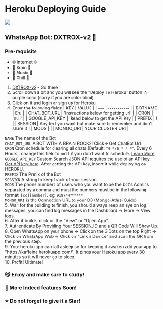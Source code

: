 
# Heroku Deploying Guide

<img src=http://telegra.ph/file/68809ff84d7cd4447a76e.jpg>

##  WhatsApp Bot: DXTROX-v2 🤍<br>
### Pre-requisite
 - 🌐️ Internet 🌐️️
- 🧠️ Brain 🧠️
- 🎵️ Music 🎵️
- 💫 Chill 💫
1. [DXTROX-v2](https://github.com/amal-dx/DXTROX-v2) - Go there
2. Scroll down a bit and you will see the "Deploy To Heroku" button in purple color (sorry if you are color blind)
3. Click on it and login or sign up for Heroku
4. Enter the following fields
    | KEY | VALUE |
    | --- | ----------- |
    | BOTNAME | Eru |
    | CHAT_BOT_URL | 'Instructions below for getting url' |
    | CRON | 'null' |
    | GOOGLE_API_KEY | 'Read below to get the API Key |
    | PREFIX | ! |
    | SESSION | Any text you want but make sure to remember and don't share it |
    | MODS |  |
    | MONGO_URI | YOUR CLUSTER URI |
 
`NAME` The name of the Bot <br>
`CHAT_BOT_URL` A BOT WITH A BRAIN ROCKS! Click=> [Get ChatBot Url](https://github.com/Oreki-san/Eru-Guide/blob/main/Chatbot-Url-Guide.md)<br>
`CRON` Cron schedule for clearing all chats (Default: `"0 */6 * * *"`. Every 6 Hours). change this field to `null` if you don't want to schedule. [Learn More](https://www.npmjs.com/package/node-cron) <br>
`GOOGLE_API_KEY` Custom Search JSON API requires the use of an API key. [Get API key here](https://developers.google.com/custom-search/v1/introduction). After getting the API key, insert it while deploying on HEROKU. <br>
`PREFIX` The Prefix of the Bot <br>
`SESSION` A string to keep track of your session. <br>
`MODS` The phone numbers of users who you want to be the bot's Admins separated by a comma and must the numbers must be in the following format: `[cc][number]`. eg: `919744******`<br>
`MONGO_URI` is the Connection URL to your DB ([Mongo-Atlas-Guide](https://github.com/Synthesized-Infinity/Whatsapp-Botto-Void/blob/main/Guides/Mongo-Atlas-guide.md))<br> 
5. Wait for the building to finish, you should always keep an eye on log messages, you can find log messages in the Dashboard -> More -> View logs.<br>
6. After it builds, click on the "View" or "Open App".<br>
7. Authenticate By Providing Your SESSION_ID and a QR Code Will Show Up.<br>
8. Open WhatsApp on your phone -> Click on the 3 Dots on the top Right -> Click on WhatsApp Web -> Click on "Link a Device" and scan the QR from the previous step.<br>
9. Your heroku app can fall asleep so for keeping it awaken add your app to "https://kaffeine.herokuapp.com/". It pings your Heroku app every 30 minutes so it will never go to sleep.<br>
10. Profit! Ultimate!

### 😼️ Enjoy and make sure to study!
### 🐼 More Indeed features Soon!
### ⭐️ Do not forget to give it a Star!
